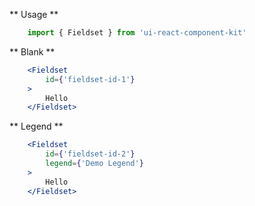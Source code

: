 ** Usage **

```javascript static
    import { Fieldset } from 'ui-react-component-kit'
```

** Blank ** 

```jsx
    <Fieldset 
        id={'fieldset-id-1'}
    >
        Hello
    </Fieldset>
```

** Legend **

```jsx
    <Fieldset 
        id={'fieldset-id-2'} 
        legend={'Demo Legend'}
    >
        Hello
    </Fieldset>
```